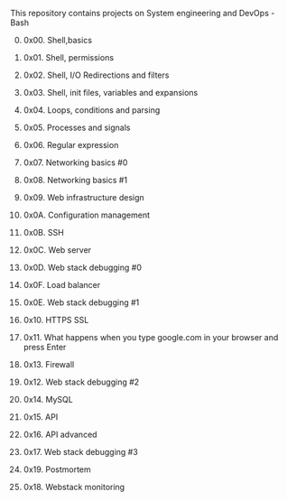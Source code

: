 This repository contains projects on System engineering and DevOps - Bash

0. 0x00. Shell,basics

1. 0x01. Shell, permissions

2. 0x02. Shell, I/O Redirections and filters

3. 0x03. Shell, init files, variables and expansions

4. 0x04. Loops, conditions and parsing

5. 0x05. Processes and signals

6. 0x06. Regular expression

7. 0x07. Networking basics #0

8. 0x08. Networking basics #1

9. 0x09. Web infrastructure design

10. 0x0A. Configuration management

11. 0x0B. SSH

12. 0x0C. Web server

13. 0x0D. Web stack debugging #0

14. 0x0F. Load balancer

15. 0x0E. Web stack debugging #1

16. 0x10. HTTPS SSL

17. 0x11. What happens when you type google.com in your browser and press Enter

18. 0x13. Firewall

19. 0x12. Web stack debugging #2

20. 0x14. MySQL

21. 0x15. API

22. 0x16. API advanced

23. 0x17. Web stack debugging #3

24. 0x19. Postmortem

25. 0x18. Webstack monitoring
